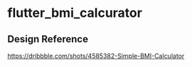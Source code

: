 # flutter_bmi_calcurator

## Design Reference

https://dribbble.com/shots/4585382-Simple-BMI-Calculator
